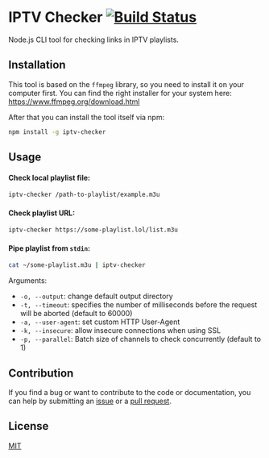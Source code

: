 # IPTV Checker [![Build Status](https://travis-ci.com/freearhey/iptv-checker.svg?branch=master)](https://travis-ci.com/freearhey/iptv-checker)

Node.js CLI tool for checking links in IPTV playlists.

## Installation

This tool is based on the `ffmpeg` library, so you need to install it on your computer first. You can find the right installer for your system here: https://www.ffmpeg.org/download.html

After that you can install the tool itself via npm:

```sh
npm install -g iptv-checker
```

## Usage

#### Check local playlist file:

```sh
iptv-checker /path-to-playlist/example.m3u
```

#### Check playlist URL:

```sh
iptv-checker https://some-playlist.lol/list.m3u
```

#### Pipe playlist from `stdin`:

```sh
cat ~/some-playlist.m3u | iptv-checker
```

Arguments:

- `-o, --output`: change default output directory
- `-t, --timeout`: specifies the number of milliseconds before the request will be aborted (default to 60000)
- `-a, --user-agent`: set custom HTTP User-Agent
- `-k, --insecure`: allow insecure connections when using SSL
- `-p, --parallel`: Batch size of channels to check concurrently (default to 1)

## Contribution

If you find a bug or want to contribute to the code or documentation, you can help by submitting an [issue](https://github.com/freearhey/iptv-checker/issues) or a [pull request](https://github.com/freearhey/iptv-checker/pulls).

## License

[MIT](http://opensource.org/licenses/MIT)
